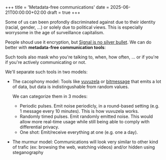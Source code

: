 +++
title = 'Metadata-free communications'
date = 2025-06-21T00:00:00+02:00
draft = true
+++

Some of us can been profondly discriminated against due to their identity
(racial, gender, ...) or solely due to political views. This is especially
worrysome in the age of surveillance capitalism.

People shoud use it encryption, but [Signal is no silver
bullet](/signal-is-no-silver-bullet). We can do better with **metadata-free
communication tools**:

Such tools also mask who you're talking to, when, how often, ... or if you're
if you're actively communicating or not.

We'll separate such tools in two models:
- The cacophony model: Tools like [vuvuzela](https://vuvuzela.io/) or
  [bitmessage](https://en.wikipedia.org/wiki/Bitmessage) that emits a lot of
  data, but data is indistingushable from random values.

  We can categorize them in 3 modes:
  + Periodic pulses. Emit noise periodicly, in a round-based setting (e.g. 1
    message every 10 minutes). This is how vuvuzela works.
  + Randomly timed pulses. Emit randomly emitted noise. This would allow more
    real-time usage while still being able to comply with differential privacy.
  + One shot: Emit/receive everything at one (e.g. one a day).

- The murmur model: Communications will look very similar to other kind of
  trafic (ex: browsing the web, watching videos) and/or hidden using
  steganography
